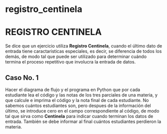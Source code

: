# registro_centinela

# REGISTRO CENTINELA

Se dice que un ejercicio utiliza **Registro Centinela**, cuando el último dato de entrada tiene caractaristicas especiales, es decir, se diferencia de todos los demás, de modo tal que puede ser utilizado para determinar cuándo termina el proceso repetitivo que involucra la entrada de datos.

## Caso No. 1

Hacer el diagrama de flujo y el programa en Python que por cada estudiante lea el código y las notas de los tres parciales de una materia, y que calcule e imprima el código y la nota final de cada estudiante.  No sabemos cuántos estudiantes son, pero despues de la información del último, se introduce cero en el campo correspondiente al código, de modo tal que sirva como **Centinela** para indicar cuando terminan los datos de entrada.  También se debe informar al final cuántos estudiantes perdieron la materia.
